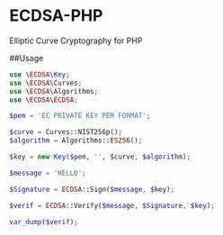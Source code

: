 # ECDSA-PHP
 Elliptic Curve Cryptography for PHP
 
 ##Usage
 
 ```php
 use \ECDSA\Key;
use \ECDSA\Curves;
use \ECDSA\Algorithms;
use \ECDSA\ECDSA;

$pem = 'EC PRIVATE KEY PEM FORMAT';

$curve = Curves::NIST256p();
$algorithm = Algorithms::ES256();

$key = new Key($pem, '', $curve, $algorithm);

$message = 'HELLO';

$Signature = ECDSA::Sign($message, $key);

$verif = ECDSA::Verify($message, $Signature, $key);

var_dump($verif);
 ```
